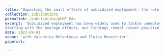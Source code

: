 ```yaml
---
title: "Unpacking the small effects of subsidized employment: the role of gender and parenthood"
collection: publications
permalink: /publication/ALMP_EAv
excerpt: 'Subsidized employment has been widely used to tackle unemployment. Nevertheless, our understanding of the gender-specific effects of these policies remains limited. In this study, we assess the impact of a subsidized employment program in France allowing for heterogeneous effects across gender. We apply a dynamic difference-in-differences approach where older non-participating cohorts serve as a control group. 
Starting with the average effects, our findings reveal robust positive effects on annual earnings, working hours, and job conditions following program completion. However, the effect on the employment probability — the primary objective of these policies — is close to 0 and only marginally significant. When considering gender heterogeneity, our analysis indicates significant and positive effects on all outcomes for men. For women, the program fails to enhance the likelihood of employment. As parenthood is a major factor in gender inequality within the labor market, we investigate the influence of childbirth. Our analysis shows that the lack of impact on employment probability is due to smaller effects for fathers and especially mothers, who do not experience improved job prospects.  Childless young men see their situation significantly improved. Women giving birth during the program turn out to be worse off at the end of the program.'
date: 2023-09-01
venue: 'with Valentina Melentyeva and Eloïse Menestrier'
paperurl: 

---
```


